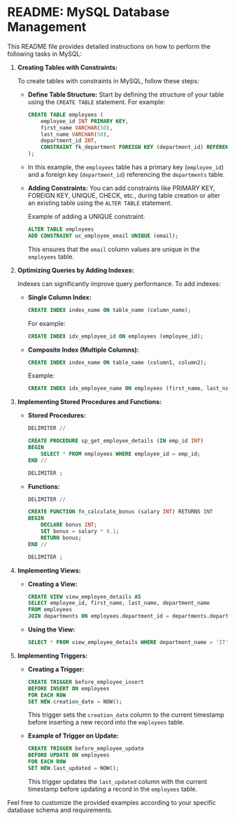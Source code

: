 # README: MySQL Database Management

This README file provides detailed instructions on how to perform the following tasks in MySQL:

1. **Creating Tables with Constraints:**

   To create tables with constraints in MySQL, follow these steps:

   - **Define Table Structure:**
     Start by defining the structure of your table using the `CREATE TABLE` statement. For example:
     ```sql
     CREATE TABLE employees (
         employee_id INT PRIMARY KEY,
         first_name VARCHAR(50),
         last_name VARCHAR(50),
         department_id INT,
         CONSTRAINT fk_department FOREIGN KEY (department_id) REFERENCES departments(department_id)
     );
     ```
   - In this example, the `employees` table has a primary key (`employee_id`) and a foreign key (`department_id`) referencing the `departments` table.

   - **Adding Constraints:**
     You can add constraints like PRIMARY KEY, FOREIGN KEY, UNIQUE, CHECK, etc., during table creation or alter an existing table using the `ALTER TABLE` statement.

     Example of adding a UNIQUE constraint:
     ```sql
     ALTER TABLE employees
     ADD CONSTRAINT uc_employee_email UNIQUE (email);
     ```
     This ensures that the `email` column values are unique in the `employees` table.

2. **Optimizing Queries by Adding Indexes:**

   Indexes can significantly improve query performance. To add indexes:

   - **Single Column Index:**
     ```sql
     CREATE INDEX index_name ON table_name (column_name);
     ```
     For example:
     ```sql
     CREATE INDEX idx_employee_id ON employees (employee_id);
     ```
   - **Composite Index (Multiple Columns):**
     ```sql
     CREATE INDEX index_name ON table_name (column1, column2);
     ```
     Example:
     ```sql
     CREATE INDEX idx_employee_name ON employees (first_name, last_name);
     ```

3. **Implementing Stored Procedures and Functions:**

   - **Stored Procedures:**
     ```sql
     DELIMITER //

     CREATE PROCEDURE sp_get_employee_details (IN emp_id INT)
     BEGIN
         SELECT * FROM employees WHERE employee_id = emp_id;
     END //

     DELIMITER ;
     ```
   - **Functions:**
     ```sql
     DELIMITER //

     CREATE FUNCTION fn_calculate_bonus (salary INT) RETURNS INT
     BEGIN
         DECLARE bonus INT;
         SET bonus = salary * 0.1;
         RETURN bonus;
     END //

     DELIMITER ;
     ```

4. **Implementing Views:**

   - **Creating a View:**
     ```sql
     CREATE VIEW view_employee_details AS
     SELECT employee_id, first_name, last_name, department_name
     FROM employees
     JOIN departments ON employees.department_id = departments.department_id;
     ```

   - **Using the View:**
     ```sql
     SELECT * FROM view_employee_details WHERE department_name = 'IT';
     ```

5. **Implementing Triggers:**

   - **Creating a Trigger:**
     ```sql
     CREATE TRIGGER before_employee_insert
     BEFORE INSERT ON employees
     FOR EACH ROW
     SET NEW.creation_date = NOW();
     ```
     This trigger sets the `creation_date` column to the current timestamp before inserting a new record into the `employees` table.

   - **Example of Trigger on Update:**
     ```sql
     CREATE TRIGGER before_employee_update
     BEFORE UPDATE ON employees
     FOR EACH ROW
     SET NEW.last_updated = NOW();
     ```
     This trigger updates the `last_updated` column with the current timestamp before updating a record in the `employees` table.

Feel free to customize the provided examples according to your specific database schema and requirements.
